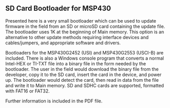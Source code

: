 

## SD Card Bootloader for MSP430

Presented here is a very small bootloader which can be used to update firmware in the field from an SD or microSD card containing the update file.  The bootloader uses 1K at the beginning of Main memory.  This option is an alternative to other update methods requiring interface devices and cables/jumpers, and appropriate software and drivers.

Bootloaders for the MSP430G2452 (USI) and MSP430G2553 (USCI-B) are included.  There is also a Windows console program that converts a normal Intel-HEX or TI-TXT file into a binary file in the form needed by the bootloader.  The user in the field would download the binary file from the developer, copy it to the SD card, insert the card in the device, and power up.  The bootloader would detect the card, then read in data from the file and write it to Main memory.  SD and SDHC cards are supported, formatted with FAT16 or FAT32.

Further information is included in the PDF file.
